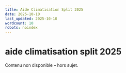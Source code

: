 ```yaml
---
title: Aide Climatisation Split 2025
date: 2025-10-10
last_updated: 2025-10-10
wordcount: 10
robots: noindex
---
```


# aide climatisation split 2025

Contenu non disponible – hors sujet.